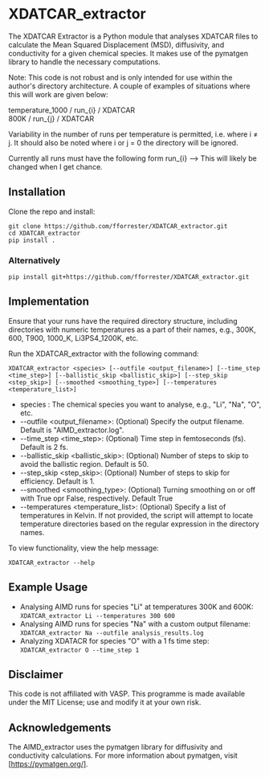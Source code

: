 # XDATCAR_extractor

The XDATCAR Extractor is a Python module that analyses XDATCAR files to calculate the Mean Squared Displacement (MSD), diffusivity, and conductivity for a given chemical species. It makes use of the pymatgen library to handle the necessary computations.

Note: This code is not robust and is only intended for use within the author's directory architecture. A couple of examples of situations where this will work are given below:

temperature_1000 / run_{i} / XDATCAR  
800K / run_{j} / XDATCAR   

Variability in the number of runs per temperature is permitted, i.e. where i ≠ j. It should also be noted where i or j = 0 the directory will be ignored. 

Currently all runs must have the following form run_{i} --> This will likely be changed when I get chance. 

## Installation

Clone the repo and install:
```
git clone https://github.com/fforrester/XDATCAR_extractor.git
cd XDATCAR_extractor
pip install .
```
### Alternatively
```
pip install git+https://github.com/fforrester/XDATCAR_extractor.git
```

## Implementation 

Ensure that your runs have the required directory structure, including directories with numeric temperatures as a part of their names, e.g., 300K, 600, T900, 1000_K, Li3PS4_1200K, etc.

Run the XDATCAR_extractor with the following command:
```
XDATCAR_extractor <species> [--outfile <output_filename>] [--time_step <time_step>] [--ballistic_skip <ballistic_skip>] [--step_skip <step_skip>] [--smoothed <smoothing_type>] [--temperatures <temperature_list>]
```

* species : The chemical species you want to analyse, e.g., "Li", "Na", "O", etc.
* --outfile <output_filename>: (Optional) Specify the output filename. Default is "AIMD_extractor.log".
* --time_step <time_step>: (Optional) Time step in femtoseconds (fs). Default is 2 fs.
* --ballistic_skip <ballistic_skip>: (Optional) Number of steps to skip to avoid the ballistic region. Default is 50.
* --step_skip <step_skip>: (Optional) Number of steps to skip for efficiency. Default is 1.
* --smoothed <smoothing_type>: (Optional) Turning smoothing on or off with True opr False, respectively. Default True
* --temperatures <temperature_list>: (Optional) Specify a list of temperatures in Kelvin. If not provided, the script will attempt to locate temperature directories based on the regular expression in the directory names.

To view functionality, view the help message:
```
XDATCAR_extractor --help
```
## Example Usage

* Analysing AIMD runs for species "Li" at temperatures 300K and 600K:
```XDATCAR_extractor Li --temperatures 300 600```
* Analysing AIMD runs for species "Na" with a custom output filename:
```XDATCAR_extractor Na --outfile analysis_results.log```
* Analyzing XDATACR for species "O" with a 1 fs time step:
```XDATCAR_extractor O --time_step 1```

## Disclaimer

This code is not affiliated with VASP. This programme is made available under the MIT License; use and modify it at your own risk.

## Acknowledgements
The AIMD_extractor uses the pymatgen library for diffusivity and conductivity calculations. For more information about pymatgen, visit [https://pymatgen.org/].
